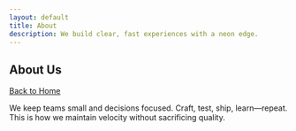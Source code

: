 ```yaml
---
layout: default
title: About
description: We build clear, fast experiences with a neon edge.
---
```


<section class="section">
  <div class="container">
    <div class="section-head">
      <h2>About Us</h2>
      <a href="{{ '/' | relative_url }}#about" class="button-outline">Back to Home</a>
    </div>
    <p class="muted">
      We keep teams small and decisions focused. Craft, test, ship, learn—repeat.
      This is how we maintain velocity without sacrificing quality.
    </p>
  </div>
</section>
